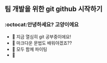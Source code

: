## 팀 개발을 위한 git github 시작하기

### :octocat:안녕하세요? 고양이에요

- 🔭 지금 열심히 git 공부중이에요!
- 🌱 마크다운 문법도 배워야겠죠??
- 👯 모두 함께 파이팅
- 🤔
